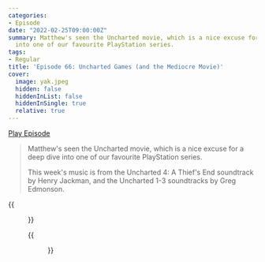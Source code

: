 ```yaml
---
categories:
- Episode
date: "2022-02-25T09:00:00Z"
summary: Matthew's seen the Uncharted movie, which is a nice excuse for a deep dive
  into one of our favourite PlayStation series.
tags:
- Regular
title: 'Episode 66: Uncharted Games (and the Mediocre Movie)'
cover: 
  image: yak.jpeg
  hidden: false
  hiddenInList: false
  hiddenInSingle: true
  relative: true
---
```


[Play Episode](https://shows.acast.com/the-back-page-a-video-games-podcast/episodes/6249ec71be92a6001320e998)
> Matthew's seen the Uncharted movie, which is a nice excuse for a deep dive into one of our favourite PlayStation series.
>
> This week's music is from the Uncharted 4: A Thief's End soundtrack by Henry Jackman, and the Uncharted 1-3 soundtracks by Greg Edmonson.

{{<figure 
  src="yak.jpeg" 
  caption="Ox patting (pictured: a yak)" 
  alt="Ox patting (pictured: a yak)">}}

{{<figure 
  src="ice-cream-boy.jpeg" 
  caption="The ice cream boy Matthew describes as 'cursed' in this episode" 
  alt="The ice cream boy Matthew describes as 'cursed' in this episode">}}